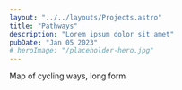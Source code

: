 ```yaml
---
layout: "../../layouts/Projects.astro"
title: "Pathways"
description: "Lorem ipsum dolor sit amet"
pubDate: "Jan 05 2023"
# heroImage: "/placeholder-hero.jpg"
---
```


Map of cycling ways, long form